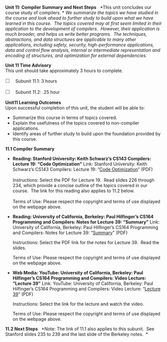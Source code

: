 **Unit 11: Compiler Summary and Next Steps** <span id="11"></span> 
*This unit concludes our course study of compilers. * *We summarize the
topics we have studied in the course and look ahead to further study to
build upon what we have learned in this course.  The topics covered may
at first seem limited in their application to the development of
compilers.  However, their application is much broader, and helps us
write better programs.  The techniques, abstractions, and data
structures are applicable to many other applications, including safety,
security, high-performance applications, data and control flow analysis,
internal or intermediate representation and encoding of structures, and
optimization for external dependencies.*

**Unit 11 Time Advisory**  
This unit should take approximately 3 hours to complete.  
  
 <span
style="color: rgb(85, 85, 85); font-family: 'Myriad Pro', 'Gill Sans', 'Gill Sans MT', Calibri, sans-serif; font-size: 16px; line-height: 21px; text-align: left; -webkit-text-size-adjust: none; ">☐
   </span>Subunit 11.1: 3 hours  
  
 <span
style="color: rgb(85, 85, 85); font-family: 'Myriad Pro', 'Gill Sans', 'Gill Sans MT', Calibri, sans-serif; font-size: 16px; line-height: 21px; text-align: left; -webkit-text-size-adjust: none; ">☐
   </span>Subunit 11.2: .25 hour

**Unit11 Learning Outcomes**  
Upon successful completion of this unit, the student will be able to:  
  
-   <span dir="LTR">Summarize this course in terms of topics
    covered.</span>
-   <span dir="LTR">Explain the usefulness of the topics covered to
    non-compiler applications.  </span>
-   <span dir="LTR">Identify areas of further study to build upon the
    foundation provided by this course.</span>

**11.1 Compiler Summary** <span id="11.1"></span> 
-   **Reading: Stanford University: Keith Schwarz’s CS143 Compilers:
    Lecture 19: “Code Optimization”**
    Link: Stanford University: Keith Schwarz’s CS143 Compilers: Lecture
    19: “[Code
    Optimization](http://www.keithschwarz.com/cs143/WWW/sum2011/)”
    (PDF)  
        
     Instructions: Select the PDF for Lecture 19.  Read slides 226
    through 234, which provide a concise outline of the topics covered
    in our course.  The link for this reading also applies to 11.2
    below.   
        
     Terms of Use: Please respect the copyright and terms of use
    displayed on the webpage above.

-   **Reading: University of California, Berkeley: Paul Hilfinger’s
    CS164 Programming and Compilers: Notes for Lecture 39: “Summary”**
    Link: University of California, Berkeley: Paul Hilfinger’s CS164
    Programming and Compilers: Notes for Lecture 39:
    “[Summary](http://inst.eecs.berkeley.edu/~cs164/sp11/lectures/)”
    (PDF)  
      
     Instructions: Select the PDF link for the notes for Lecture 39. 
    Read the slides.  
      
     Terms of Use: Please respect the copyright and terms of use
    displayed on the webpage above.

-   **Web Media: YouTube: University of California, Berkeley: Paul
    Hilfinger’s CS164 Programming and Compilers: Video Lecture: “Lecture
    39”**
    Link: YouTube: University of California, Berkeley: Paul Hilfinger’s
    CS164 Programming and Compilers: Video Lecture: “[Lecture
    39](http://www.youtube.com/watch?v=FdVWvI_NMXI)” (PDF)  
      
     Instructions: Select the link for the lecture and watch the
    video.   
      
     Terms of Use: Please respect the copyright and terms of use
    displayed on the webpage above.

**11.2 Next Steps** <span id="11.2"></span> 
*Note: The link of 11.1 also applies to this subunit.  See Stanford
slides 235 to 239 and the last slide of the Berkeley notes.  *


